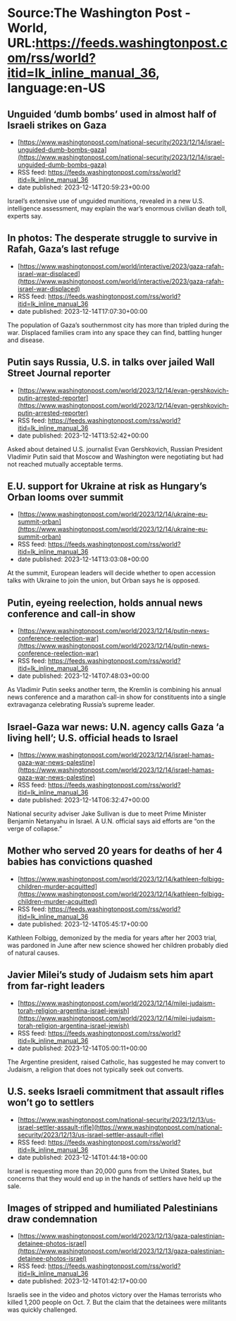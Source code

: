 # Source:The Washington Post - World, URL:https://feeds.washingtonpost.com/rss/world?itid=lk_inline_manual_36, language:en-US

## Unguided ‘dumb bombs’ used in almost half of Israeli strikes on Gaza
 - [https://www.washingtonpost.com/national-security/2023/12/14/israel-unguided-dumb-bombs-gaza](https://www.washingtonpost.com/national-security/2023/12/14/israel-unguided-dumb-bombs-gaza)
 - RSS feed: https://feeds.washingtonpost.com/rss/world?itid=lk_inline_manual_36
 - date published: 2023-12-14T20:59:23+00:00

Israel’s extensive use of unguided munitions, revealed in a new U.S. intelligence assessment, may explain the war’s enormous civilian death toll, experts say.

## In photos: The desperate struggle to survive in Rafah, Gaza’s last refuge
 - [https://www.washingtonpost.com/world/interactive/2023/gaza-rafah-israel-war-displaced](https://www.washingtonpost.com/world/interactive/2023/gaza-rafah-israel-war-displaced)
 - RSS feed: https://feeds.washingtonpost.com/rss/world?itid=lk_inline_manual_36
 - date published: 2023-12-14T17:07:30+00:00

The population of Gaza’s southernmost city has more than tripled during the war. Displaced families cram into any space they can find, battling hunger and disease.

## Putin says Russia, U.S. in talks over jailed Wall Street Journal reporter
 - [https://www.washingtonpost.com/world/2023/12/14/evan-gershkovich-putin-arrested-reporter](https://www.washingtonpost.com/world/2023/12/14/evan-gershkovich-putin-arrested-reporter)
 - RSS feed: https://feeds.washingtonpost.com/rss/world?itid=lk_inline_manual_36
 - date published: 2023-12-14T13:52:42+00:00

Asked about detained U.S. journalist Evan Gershkovich, Russian President Vladimir Putin said that Moscow and Washington were negotiating but had not reached mutually acceptable terms.

## E.U. support for Ukraine at risk as Hungary’s Orban looms over summit
 - [https://www.washingtonpost.com/world/2023/12/14/ukraine-eu-summit-orban](https://www.washingtonpost.com/world/2023/12/14/ukraine-eu-summit-orban)
 - RSS feed: https://feeds.washingtonpost.com/rss/world?itid=lk_inline_manual_36
 - date published: 2023-12-14T13:03:08+00:00

At the summit, European leaders will decide whether to open accession talks with Ukraine to join the union, but Orban says he is opposed.

## Putin, eyeing reelection, holds annual news conference and call-in show
 - [https://www.washingtonpost.com/world/2023/12/14/putin-news-conference-reelection-war](https://www.washingtonpost.com/world/2023/12/14/putin-news-conference-reelection-war)
 - RSS feed: https://feeds.washingtonpost.com/rss/world?itid=lk_inline_manual_36
 - date published: 2023-12-14T07:48:03+00:00

As Vladimir Putin seeks another term, the Kremlin is combining his annual news conference and a marathon call-in show for constituents into a single extravaganza celebrating Russia’s supreme leader.

## Israel-Gaza war news: U.N. agency calls Gaza ‘a living hell’; U.S. official heads to Israel
 - [https://www.washingtonpost.com/world/2023/12/14/israel-hamas-gaza-war-news-palestine](https://www.washingtonpost.com/world/2023/12/14/israel-hamas-gaza-war-news-palestine)
 - RSS feed: https://feeds.washingtonpost.com/rss/world?itid=lk_inline_manual_36
 - date published: 2023-12-14T06:32:47+00:00

National security adviser Jake Sullivan is due to meet Prime Minister Benjamin Netanyahu in Israel. A U.N. official says aid efforts are “on the verge of collapse.”

## Mother who served 20 years for deaths of her 4 babies has convictions quashed
 - [https://www.washingtonpost.com/world/2023/12/14/kathleen-folbigg-children-murder-acquitted](https://www.washingtonpost.com/world/2023/12/14/kathleen-folbigg-children-murder-acquitted)
 - RSS feed: https://feeds.washingtonpost.com/rss/world?itid=lk_inline_manual_36
 - date published: 2023-12-14T05:45:17+00:00

Kathleen Folbigg, demonized by the media for years after her 2003 trial, was pardoned in June after new science showed her children probably died of natural causes.

## Javier Milei’s study of Judaism sets him apart from far-right leaders
 - [https://www.washingtonpost.com/world/2023/12/14/milei-judaism-torah-religion-argentina-israel-jewish](https://www.washingtonpost.com/world/2023/12/14/milei-judaism-torah-religion-argentina-israel-jewish)
 - RSS feed: https://feeds.washingtonpost.com/rss/world?itid=lk_inline_manual_36
 - date published: 2023-12-14T05:00:11+00:00

The Argentine president, raised Catholic, has suggested he may convert to Judaism, a religion that does not typically seek out converts.

## U.S. seeks Israeli commitment that assault rifles won’t go to settlers
 - [https://www.washingtonpost.com/national-security/2023/12/13/us-israel-settler-assault-rifle](https://www.washingtonpost.com/national-security/2023/12/13/us-israel-settler-assault-rifle)
 - RSS feed: https://feeds.washingtonpost.com/rss/world?itid=lk_inline_manual_36
 - date published: 2023-12-14T01:44:18+00:00

Israel is requesting more than 20,000 guns from the United States, but concerns that they would end up in the hands of settlers have held up the sale.

## Images of stripped and humiliated Palestinians draw condemnation
 - [https://www.washingtonpost.com/world/2023/12/13/gaza-palestinian-detainee-photos-israel](https://www.washingtonpost.com/world/2023/12/13/gaza-palestinian-detainee-photos-israel)
 - RSS feed: https://feeds.washingtonpost.com/rss/world?itid=lk_inline_manual_36
 - date published: 2023-12-14T01:42:17+00:00

Israelis see in the video and photos victory over the Hamas terrorists who killed 1,200 people on Oct. 7. But the claim that the detainees were militants was quickly challenged.

